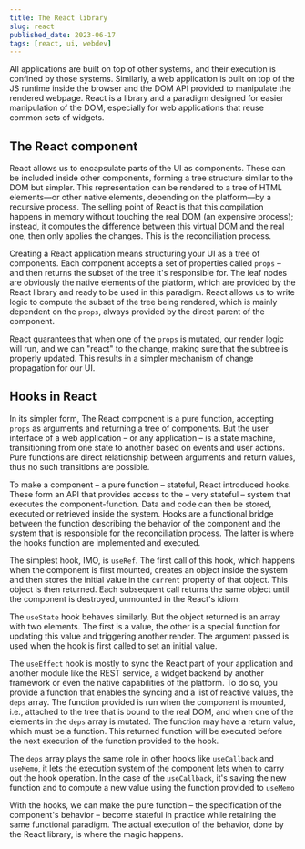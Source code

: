 ```yaml
---
title: The React library
slug: react
published_date: 2023-06-17
tags: [react, ui, webdev]
---
```


All applications are built on top of other systems, and their execution is confined by those systems. Similarly, a web application is built on top of the JS runtime inside the browser and the DOM API provided to manipulate the rendered webpage. React is a library and a paradigm designed for easier manipulation of the DOM, especially for web applications that reuse common sets of widgets.

## The React component

React allows us to encapsulate parts of the UI as components. These can be included inside other components, forming a tree structure similar to the DOM but simpler. This representation can be rendered to a tree of HTML elements—or other native elements, depending on the platform—by a recursive process. The selling point of React is that this compilation happens in memory without touching the real DOM (an expensive process); instead, it computes the difference between this virtual DOM and the real one, then only applies the changes. This is the reconciliation process.

Creating a React application means structuring your UI as a tree of components. Each component accepts a set of properties called `props` – and then returns the subset of the tree it's responsible for. The leaf nodes are obviously the native elements of the platform, which are provided by the React library and ready to be used in this paradigm. React allows us to write logic to compute the subset of the tree being rendered, which is mainly dependent on the `props`, always provided by the direct parent of the component.

React guarantees that when one of the `props` is mutated, our render logic will run, and we can "react" to the change, making sure that the subtree is properly updated. This results in a simpler mechanism of change propagation for our UI.

## Hooks in React

In its simpler form, The React component is a pure function, accepting `props`  as arguments and returning a tree of components. But the user interface of a web application – or any application – is a state machine, transitioning from one state to another based on events and user actions. Pure functions are direct relationship between arguments and return values, thus no such transitions are possible.

To make a component – a pure function – stateful, React introduced hooks. These form an API that provides access to the – very stateful – system that executes the component-function. Data and code can then be stored, executed or retrieved inside the system. Hooks are a functional bridge between the function describing the behavior of the component and the system that is responsible for the reconciliation process. The latter is where the hooks function are implemented and executed. 

The simplest hook, IMO, is `useRef`. The first call of this hook, which happens when the component is first mounted, creates an object inside the system and then stores the initial value in the `current` property of that object. This object is then returned. Each subsequent call returns the same object until the component is destroyed, unmounted in the React's idiom.

The `useState` hook behaves similarly. But the object returned is an array with two elements. The first is a value, the other is a special function for updating this value and triggering another render. The argument passed is used when the hook is first called to set an initial value.

The `useEffect` hook is mostly to sync the React part of your application and another module like the REST service, a widget backend by another framework or even the native capabilities of the platform. To do so, you provide a function that enables the syncing and a list of reactive values, the `deps` array. The function provided is run when the component is mounted, i.e., attached to the tree that is bound to the real DOM, and when one of the elements in the `deps` array is mutated. The function may have a return value, which must be a function. This returned function will be executed before the next execution of the function provided to the hook.

The `deps` array plays  the same role in other hooks like `useCallback` and `useMemo`, it lets the execution system of the component lets when to carry out the hook operation. In the case of the `useCallback`, it's saving the new function and to compute a new value using the function provided to `useMemo` 

With the hooks, we can make the pure function – the specification of the component's behavior – become stateful in practice while retaining the same functional paradigm. The actual execution of the behavior, done by the React library, is where the magic happens.